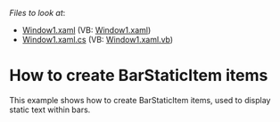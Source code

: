 <!-- default file list -->
*Files to look at*:

* [Window1.xaml](./CS/BarStaticItemEx/Window1.xaml) (VB: [Window1.xaml](./VB/BarStaticItemEx/Window1.xaml))
* [Window1.xaml.cs](./CS/BarStaticItemEx/Window1.xaml.cs) (VB: [Window1.xaml.vb](./VB/BarStaticItemEx/Window1.xaml.vb))
<!-- default file list end -->
# How to create BarStaticItem items


<p>This example shows how to create BarStaticItem items, used to display static text within bars.</p>

<br/>



